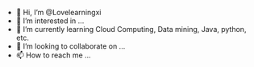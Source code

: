 - 👋 Hi, I’m @Lovelearningxi
- 👀 I’m interested in ...
- 🌱 I’m currently learning Cloud Computing, Data mining, Java, python, etc.
- 💞️ I’m looking to collaborate on ...
- 📫 How to reach me ...

<!---
Lovelearningxi/Lovelearningxi is a ✨ special ✨ repository because its `README.md` (this file) appears on your GitHub profile.
You can click the Preview link to take a look at your changes.
--->
